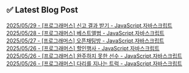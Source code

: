 

## ✅ Latest Blog Post

[2025/05/29 - [프로그래머스] 신고 결과 받기 - JavaScript,자바스크립트](https://blog.naver.com/kwmingyu/223881708525?fromRss=true&trackingCode=rss) <br/>
[2025/05/28 - [프로그래머스] 베스트앨범 - JavaScript,자바스크립트](https://blog.naver.com/kwmingyu/223881224045?fromRss=true&trackingCode=rss) <br/>
[2025/05/27 - [프로그래머스] 오픈채팅방 - JavaScript,자바스크립트](https://blog.naver.com/kwmingyu/223879475087?fromRss=true&trackingCode=rss) <br/>
[2025/05/26 - [프로그래머스] 할인행사 - JavaScript,자바스크립트](https://blog.naver.com/kwmingyu/223878361055?fromRss=true&trackingCode=rss) <br/>
[2025/05/26 - [프로그래머스] 완주하지 못한 선수 - JavaScript,자바스크립트](https://blog.naver.com/kwmingyu/223878172373?fromRss=true&trackingCode=rss) <br/>
[2025/05/26 - [프로그래머스] 다리를 지나는 트럭 - JavaScript,자바스크립트](https://blog.naver.com/kwmingyu/223877872715?fromRss=true&trackingCode=rss) <br/>
